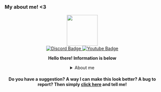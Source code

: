 ### My about me! <3

<div id="header" align="center">
  <img src="https://cdn.discordapp.com/guilds/943546133140099073/users/875659010207014972/avatars/a_b02c10379e7fbf343d76272d38512b8c.png" width="100"/>
<div id="badges">
  <a href="https://discord.gg/GyYuYjzf7u">
    <img src="https://img.shields.io/badge/Discord-blueviolet?logo=discord&logoColor=white&style=for-the-badge" alt="Discord Badge"/>
  </a>
  <a href="https://www.youtube.com/channel/UCs8Ae8B5EqO_N_37CD8QQNQ/videos">
    <img src="https://img.shields.io/badge/YouTube-red?style=for-the-badge&logo=youtube&logoColor=white" alt="Youtube Badge"/>
  </a>
</div>

**Hello there! Information is below**

<details><summary>About me</summary>
<p>

| Questions | Answers |
| --- | --- |
| Name | Desi |
| Age | 20 |
| Gender | Male |
|Pronouns | He/Him |
| Sexuality | Pansexual |
| DoB | 30/05/2005 |
| Discord | NulledSylly |
| Likes | Sleep, food, coffee, friends, walks at night and conversations |
| Dislikes | Bright lights, loud noises, Toxicity, being ghosted, oversleeping |

If you have any more questions then just [ask me questions](https://tellonym.me/desi_0404)
</p>
</details>

 #### Do you have a suggestion? A way I can make this look better? A bug to report? Then simply [click here](https://github.com/Desi0404/Desi0404/issues) and tell me!
